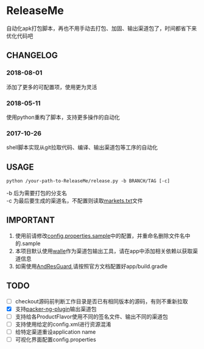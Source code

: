 # ReleaseMe
自动化apk打包脚本，再也不用手动去打包、加固、输出渠道包了，时间都省下来优化代码吧

## CHANGELOG

### 2018-08-01
添加了更多的可配置项，使用更为灵活
### 2018-05-11
使用python重构了脚本，支持更多操作的自动化
### 2017-10-26
shell脚本实现从git拉取代码、编译、输出渠道包等工序的自动化

## USAGE
    python /your-path-to-ReleaseMe/release.py -b BRANCH/TAG [-c]

-b 后为需要打包的分支名<br>
-c 为最后要生成的渠道名，不配置则读取[markets.txt](/markets.txt)文件

## IMPORTANT

1. 使用前请修改[config.properties.sample](/config.properties,sample)中的配置，并重命名删除文件名中的.sample
2. 本项目默认使用[walle](https://github.com/Meituan-Dianping/walle)作为渠道包输出工具，请在app中添加相关依赖以获取渠道信息
3. 如需使用[AndResGuard](https://github.com/shwenzhang/AndResGuard),请按照官方文档配置好app/build.gradle


## TODO
- [ ] checkout源码前判断工作目录是否已有相同版本的源码，有则不重新拉取
- [x] 支持[packer-ng-plugin](https://github.com/mcxiaoke/packer-ng-plugin)输出渠道包
- [ ] 支持给各ProductFlavor使用不同的签名文件、输出不同的渠道包
- [ ] 支持使用给定的config.xml进行资源混淆
- [ ] 给特定渠道重设application name
- [ ] 可视化界面配置config.properties

